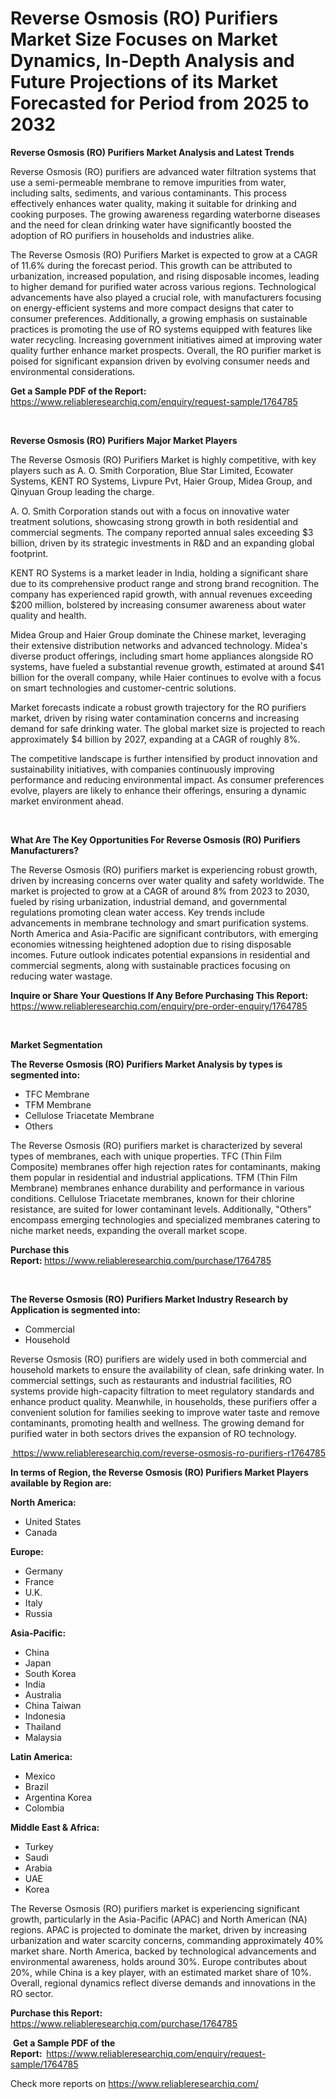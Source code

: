 <p><h1>Reverse Osmosis (RO) Purifiers Market Size Focuses on Market Dynamics, In-Depth Analysis and Future Projections of its Market Forecasted for Period from 2025 to 2032</h1></p><p><strong>Reverse Osmosis (RO) Purifiers Market Analysis and Latest Trends</strong></p>
<p><p>Reverse Osmosis (RO) purifiers are advanced water filtration systems that use a semi-permeable membrane to remove impurities from water, including salts, sediments, and various contaminants. This process effectively enhances water quality, making it suitable for drinking and cooking purposes. The growing awareness regarding waterborne diseases and the need for clean drinking water have significantly boosted the adoption of RO purifiers in households and industries alike.</p><p>The Reverse Osmosis (RO) Purifiers Market is expected to grow at a CAGR of 11.6% during the forecast period. This growth can be attributed to urbanization, increased population, and rising disposable incomes, leading to higher demand for purified water across various regions. Technological advancements have also played a crucial role, with manufacturers focusing on energy-efficient systems and more compact designs that cater to consumer preferences. Additionally, a growing emphasis on sustainable practices is promoting the use of RO systems equipped with features like water recycling. Increasing government initiatives aimed at improving water quality further enhance market prospects. Overall, the RO purifier market is poised for significant expansion driven by evolving consumer needs and environmental considerations.</p></p>
<p><strong>Get a Sample PDF of the Report:&nbsp;</strong> <a href="https://www.reliableresearchiq.com/enquiry/request-sample/1764785?utm_campaign=2298&utm_medium=2&utm_source=Github&utm_content=ia&utm_term=27022025&utm_id=reverse-osmosis-ro-purifiers">https://www.reliableresearchiq.com/enquiry/request-sample/1764785</a></p>
<p>&nbsp;</p>
<p><strong>Reverse Osmosis (RO) Purifiers Major Market Players</strong></p>
<p><p>The Reverse Osmosis (RO) Purifiers Market is highly competitive, with key players such as A. O. Smith Corporation, Blue Star Limited, Ecowater Systems, KENT RO Systems, Livpure Pvt, Haier Group, Midea Group, and Qinyuan Group leading the charge. </p><p>A. O. Smith Corporation stands out with a focus on innovative water treatment solutions, showcasing strong growth in both residential and commercial segments. The company reported annual sales exceeding $3 billion, driven by its strategic investments in R&D and an expanding global footprint.</p><p>KENT RO Systems is a market leader in India, holding a significant share due to its comprehensive product range and strong brand recognition. The company has experienced rapid growth, with annual revenues exceeding $200 million, bolstered by increasing consumer awareness about water quality and health. </p><p>Midea Group and Haier Group dominate the Chinese market, leveraging their extensive distribution networks and advanced technology. Midea's diverse product offerings, including smart home appliances alongside RO systems, have fueled a substantial revenue growth, estimated at around $41 billion for the overall company, while Haier continues to evolve with a focus on smart technologies and customer-centric solutions. </p><p>Market forecasts indicate a robust growth trajectory for the RO purifiers market, driven by rising water contamination concerns and increasing demand for safe drinking water. The global market size is projected to reach approximately $4 billion by 2027, expanding at a CAGR of roughly 8%. </p><p>The competitive landscape is further intensified by product innovation and sustainability initiatives, with companies continuously improving performance and reducing environmental impact. As consumer preferences evolve, players are likely to enhance their offerings, ensuring a dynamic market environment ahead.</p></p>
<p>&nbsp;</p>
<p><strong>What Are The Key Opportunities For Reverse Osmosis (RO) Purifiers Manufacturers?</strong></p>
<p><p>The Reverse Osmosis (RO) purifiers market is experiencing robust growth, driven by increasing concerns over water quality and safety worldwide. The market is projected to grow at a CAGR of around 8% from 2023 to 2030, fueled by rising urbanization, industrial demand, and governmental regulations promoting clean water access. Key trends include advancements in membrane technology and smart purification systems. North America and Asia-Pacific are significant contributors, with emerging economies witnessing heightened adoption due to rising disposable incomes. Future outlook indicates potential expansions in residential and commercial segments, along with sustainable practices focusing on reducing water wastage.</p></p>
<p><strong>Inquire or Share Your Questions If Any Before Purchasing This Report:</strong> <a href="https://www.reliableresearchiq.com/enquiry/pre-order-enquiry/1764785?utm_campaign=2298&utm_medium=2&utm_source=Github&utm_content=ia&utm_term=27022025&utm_id=reverse-osmosis-ro-purifiers">https://www.reliableresearchiq.com/enquiry/pre-order-enquiry/1764785</a></p>
<p>&nbsp;</p>
<p><strong>Market Segmentation</strong></p>
<p><strong>The Reverse Osmosis (RO) Purifiers Market Analysis by types is segmented into:</strong></p>
<p><ul><li>TFC Membrane</li><li>TFM Membrane</li><li>Cellulose Triacetate Membrane</li><li>Others</li></ul></p>
<p><p>The Reverse Osmosis (RO) purifiers market is characterized by several types of membranes, each with unique properties. TFC (Thin Film Composite) membranes offer high rejection rates for contaminants, making them popular in residential and industrial applications. TFM (Thin Film Membrane) membranes enhance durability and performance in various conditions. Cellulose Triacetate membranes, known for their chlorine resistance, are suited for lower contaminant levels. Additionally, "Others" encompass emerging technologies and specialized membranes catering to niche market needs, expanding the overall market scope.</p></p>
<p><strong>Purchase this Report:&nbsp;</strong><a href="https://www.reliableresearchiq.com/purchase/1764785?utm_campaign=2298&utm_medium=2&utm_source=Github&utm_content=ia&utm_term=27022025&utm_id=reverse-osmosis-ro-purifiers">https://www.reliableresearchiq.com/purchase/1764785</a></p>
<p>&nbsp;</p>
<p><strong>The Reverse Osmosis (RO) Purifiers Market Industry Research by Application is segmented into:</strong></p>
<p><ul><li>Commercial</li><li>Household</li></ul></p>
<p><p>Reverse Osmosis (RO) purifiers are widely used in both commercial and household markets to ensure the availability of clean, safe drinking water. In commercial settings, such as restaurants and industrial facilities, RO systems provide high-capacity filtration to meet regulatory standards and enhance product quality. Meanwhile, in households, these purifiers offer a convenient solution for families seeking to improve water taste and remove contaminants, promoting health and wellness. The growing demand for purified water in both sectors drives the expansion of RO technology.</p></p>
<p><a href="https://www.reliableresearchiq.com/reverse-osmosis-ro-purifiers-r1764785?utm_campaign=2298&utm_medium=2&utm_source=Github&utm_content=ia&utm_term=27022025&utm_id=reverse-osmosis-ro-purifiers">&nbsp;https://www.reliableresearchiq.com/reverse-osmosis-ro-purifiers-r1764785</a></p>
<p><strong>In terms of Region, the Reverse Osmosis (RO) Purifiers Market Players available by Region are:</strong></p>
<p>
    <p> <strong> North America: </strong>
        <ul>
            <li>United States</li>
            <li>Canada</li>
        </ul>
        </p> 
    <p> <strong> Europe: </strong>
        <ul>
            <li>Germany</li>
            <li>France</li>
            <li>U.K.</li>
            <li>Italy</li>
            <li>Russia</li>
        </ul>
        </p> 
    <p> <strong> Asia-Pacific: </strong>
        <ul>
            <li>China</li>
            <li>Japan</li>
            <li>South Korea</li>
            <li>India</li>
            <li>Australia</li>
            <li>China Taiwan</li>
            <li>Indonesia</li>
            <li>Thailand</li>
            <li>Malaysia</li>
        </ul>
        </p> 
    <p> <strong> Latin America: </strong>
        <ul>
            <li>Mexico</li>
            <li>Brazil</li>
            <li>Argentina Korea</li>
            <li>Colombia</li>
        </ul>
        </p> 
    <p> <strong> Middle East & Africa: </strong>
        <ul>
            <li>Turkey</li>
            <li>Saudi</li>
            <li>Arabia</li>
            <li>UAE</li>
            <li>Korea</li>
        </ul>
    </p>
    </p>
<p><p>The Reverse Osmosis (RO) purifiers market is experiencing significant growth, particularly in the Asia-Pacific (APAC) and North American (NA) regions. APAC is projected to dominate the market, driven by increasing urbanization and water scarcity concerns, commanding approximately 40% market share. North America, backed by technological advancements and environmental awareness, holds around 30%. Europe contributes about 20%, while China is a key player, with an estimated market share of 10%. Overall, regional dynamics reflect diverse demands and innovations in the RO sector.</p></p>
<p><strong>Purchase this Report: </strong><a href="https://www.reliableresearchiq.com/purchase/1764785?utm_campaign=2298&utm_medium=2&utm_source=Github&utm_content=ia&utm_term=27022025&utm_id=reverse-osmosis-ro-purifiers">https://www.reliableresearchiq.com/purchase/1764785</a></p>
<p>&nbsp;<strong>Get a Sample PDF of the Report:&nbsp;&nbsp;</strong><a href="https://www.reliableresearchiq.com/enquiry/request-sample/1764785?utm_campaign=2298&utm_medium=2&utm_source=Github&utm_content=ia&utm_term=27022025&utm_id=reverse-osmosis-ro-purifiers">https://www.reliableresearchiq.com/enquiry/request-sample/1764785</a></p>
<p><strong></strong></p>
<p>Check more reports on <a href="https://www.reliableresearchiq.com/?utm_campaign=2298&utm_medium=2&utm_source=Github&utm_content=ia&utm_term=27022025&utm_id=reverse-osmosis-ro-purifiers">https://www.reliableresearchiq.com/</a></p>
